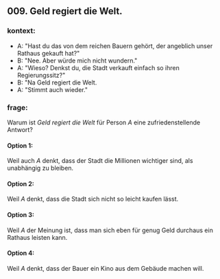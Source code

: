 ## 009. Geld regiert die Welt.
### kontext:
- A: "Hast du das von dem reichen Bauern gehört, der angeblich unser Rathaus gekauft hat?"
- B: "Nee. Aber würde mich nicht wundern."
- A: "Wieso? Denkst du, die Stadt verkauft einfach so ihren Regierungssitz?"
- B: "Na Geld regiert die Welt.
- A: "Stimmt auch wieder."
### frage:
 Warum ist *Geld regiert die Welt* für Person *A* eine zufriedenstellende Antwort?
#### Option 1:
Weil auch *A* denkt, dass  der Stadt die Millionen wichtiger sind, als unabhängig zu bleiben.
#### Option 2:
Weil *A* denkt, dass die Stadt sich nicht so leicht kaufen lässt.
#### Option 3:
Weil *A* der Meinung ist, dass man sich eben für genug Geld durchaus ein Rathaus leisten kann.
#### Option 4:
Weil *A* denkt, dass der Bauer ein Kino aus dem Gebäude machen will.